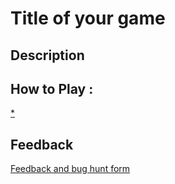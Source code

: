 # Title of your game

## Description

## How to Play :
[*](angelosync.html)
## Feedback
[Feedback and bug hunt form](https://docs.google.com/forms/d/e/1FAIpQLSekz1schl_va_0rSx1GDOcmyARbq10Z-FqREiZlVZFPza4Mhg/viewform?usp=sf_link)
